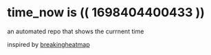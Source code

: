 # time_now is (( 1698404400433 ))

an automated repo that shows the currnent time

inspired by [breakingheatmap](https://github.com/breakingheatmap/breakingheatmap)